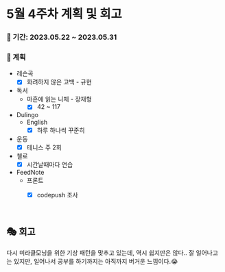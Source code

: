 # 5월 4주차 계획 및 회고

### 📆 기간: 2023.05.22 ~ 2023.05.31

### 📑 계획

- 레슨곡
  - [X] 화려하지 않은 고백 - 규현
- 독서
  - 마흔에 읽는 니체 - 장재형
    - [x] 42 ~ 117
- Dulingo
  - English
    - [x] 하루 하나씩 꾸준히
- 운동
  - [x] 테니스 주 2회
- 첼로
  - [x] 시간날때마다 연습
- FeedNote
  - 프론트
    - [x] codepush 조사


<br/>

## 🎭 회고
 다시 미라클모닝을 위한 기상 패턴을 맞추고 있는데, 역시 쉽지만은 않다..
 잘 일어나고는 있지만, 일어나서 공부를 하기까지는 아직까지 버거운 느낌이다.😭